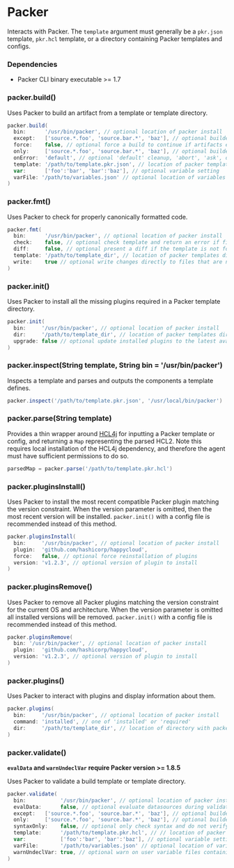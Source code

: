 # Packer

Interacts with Packer. The `template` argument must generally be a `pkr.json` template, `pkr.hcl` template, or a directory containing Packer templates and configs.

### Dependencies

- Packer CLI binary executable >= 1.7

### packer.build()
Uses Packer to build an artifact from a template or template directory.

```groovy
packer.build(
  bin:      '/usr/bin/packer', // optional location of packer install
  except:   ['source.*.foo', 'source.bar.*', 'baz'], // optional builder names to ignore during build (mutually exclusive with only)
  force:    false, // optional force a build to continue if artifacts exist and deletes existing artifacts
  only:     ['source.*.foo', 'source.bar.*', 'baz'], // optional builder names to build (mutually exclusive with except)
  onError:  'default', // optional 'default' cleanup, 'abort', 'ask', or 'run-cleanup-provisioner'
  template: '/path/to/template.pkr.json', // location of packer template file or templates directory
  var:      ['foo':'bar', 'bar':'baz'], // optional variable setting
  varFile: '/path/to/variables.json' // optional location of variables file
)
```

### packer.fmt()
Uses Packer to check for properly canonically formatted code.

```groovy
packer.fmt(
  bin:      '/usr/bin/packer', // optional location of packer install
  check:    false, // optional check template and return an error if file is not formatted correctly (cannot be used with `write`)
  diff:     false, // optional present a diff if the template is not formatted correctly
  template: '/path/to/template_dir', // location of packer templates directory
  write:    true // optional write changes directly to files that are not formatted directly (cannot be used with `check`)
)
```

### packer.init()
Uses Packer to install all the missing plugins required in a Packer template directory.

```groovy
packer.init(
  bin:     '/usr/bin/packer', // optional location of packer install
  dir:     '/path/to/template_dir', // location of packer templates directory
  upgrade: false // optional update installed plugins to the latest available version within the specified constraints
)
```

### packer.inspect(String template, String bin = '/usr/bin/packer')
Inspects a template and parses and outputs the components a template defines.

```groovy
packer.inspect('/path/to/template.pkr.json', '/usr/local/bin/packer')
```

### packer.parse(String template)
Provides a thin wrapper around [HCL4j](https://github.com/bertramdev/hcl4j) for inputting a Packer template or config, and returning a `Map` representing the parsed HCL2. Note this requires local installation of the HCL4j dependency, and therefore the agent must have sufficient permissions to do so.

```groovy
parsedMap = packer.parse('/path/to/template.pkr.hcl')
```

### packer.pluginsInstall()
Uses Packer to install the most recent compatible Packer plugin matching the version constraint. When the version parameter is omitted, then the most recent version will be installed. `packer.init()` with a config file is recommended instead of this method.

```groovy
packer.pluginsInstall(
  bin:     '/usr/bin/packer', // optional location of packer install
  plugin:  'github.com/hashicorp/happycloud',
  force:   false, // optional force reinstallation of plugins
  version: 'v1.2.3', // optional version of plugin to install
)
```

### packer.pluginsRemove()
Uses Packer to remove all Packer plugins matching the version constraint for the current OS and architecture. When the version parameter is omitted all installed versions will be removed. `packer.init()` with a config file is recommended instead of this method.

```groovy
packer.pluginsRemove(
  bin: '/usr/bin/packer', // optional location of packer install
  plugin:  'github.com/hashicorp/happycloud',
  version: 'v1.2.3', // optional version of plugin to install
)
```

### packer.plugins()
Uses Packer to interact with plugins and display information about them.

```groovy
packer.plugins(
  bin:     '/usr/bin/packer', // optional location of packer install
  command: 'installed', // one of 'installed' or 'required'
  dir:     '/path/to/template_dir', // location of directory with packer config (required for 'required' command)
)
```

### packer.validate()
**`evalData` and `warnUndeclVar` require Packer version >= 1.8.5**

Uses Packer to validate a build template or template directory.

```groovy
packer.validate(
  bin:           '/usr/bin/packer', // optional location of packer install
  evalData:      false, // optional evaluate datasources during validation
  except:   ['source.*.foo', 'source.bar.*', 'baz'], // optional builder names to ignore during build (mutually exclusive with only)
  only:     ['source.*.foo', 'source.bar.*', 'baz'], // optional builder names to build (mutually exclusive with except)
  syntaxOnly:    false, // optional only check syntax and do not verify config
  template:      '/path/to/template.pkr.hcl', // // location of packer template file or templates directory
  var:           ['foo':'bar', 'bar':'baz'], // optional variable setting
  varFile:       '/path/to/variables.json' // optional location of variables file
  warnUndeclVar: true, // optional warn on user variable files containing undeclared variables
)
```
